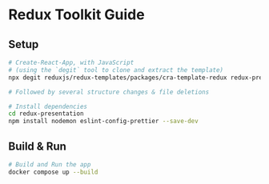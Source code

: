 # Redux Toolkit Guide

## Setup

```bash
# Create-React-App, with JavaScript
# (using the `degit` tool to clone and extract the template)
npx degit reduxjs/redux-templates/packages/cra-template-redux redux-presentation

# Followed by several structure changes & file deletions

# Install dependencies
cd redux-presentation
npm install nodemon eslint-config-prettier --save-dev
```

## Build & Run

```bash
# Build and Run the app
docker compose up --build
```